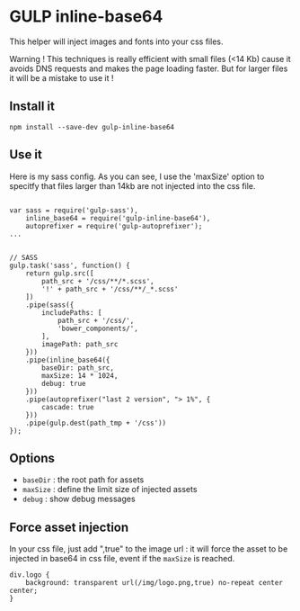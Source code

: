 GULP inline-base64
==================

This helper will inject images and fonts into your css files.

Warning ! This techniques is really efficient with small files (<14 Kb) cause it avoids DNS requests and makes the page loading faster. But for larger files it will be a mistake to use it !

Install it
----------

```
npm install --save-dev gulp-inline-base64
```

Use it
------

Here is my sass config. As you can see, I use the 'maxSize' option to specitfy that files larger than 14kb are not injected into the css file.

```

var sass = require('gulp-sass'),
	inline_base64 = require('gulp-inline-base64'),
	autoprefixer = require('gulp-autoprefixer');
...


// SASS
gulp.task('sass', function() {
    return gulp.src([
        path_src + '/css/**/*.scss',
        '!' + path_src + '/css/**/_*.scss'
    ])
    .pipe(sass({
        includePaths: [
            path_src + '/css/',
            'bower_components/',
        ],
        imagePath: path_src
    }))
    .pipe(inline_base64({
        baseDir: path_src,
        maxSize: 14 * 1024,
        debug: true
    }))
    .pipe(autoprefixer("last 2 version", "> 1%", {
        cascade: true
    }))
    .pipe(gulp.dest(path_tmp + '/css'))
});
```

Options
-------
 - ``baseDir`` : the root path for assets
 - ``maxSize`` : define the limit size of injected assets
 - ``debug`` : show debug messages

Force asset injection
---------------------

In your css file, just add ",true" to the image url : it will force the asset to be injected in base64 in css file, event if the ``maxSize`` is reached.

```
div.logo {
	background: transparent url(/img/logo.png,true) no-repeat center center;
}
```